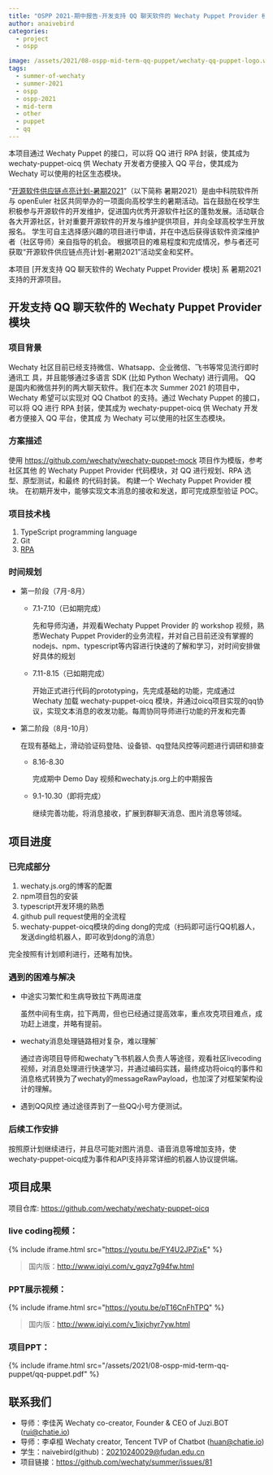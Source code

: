 ```yaml
---
title: "OSPP 2021-期中报告-开发支持 QQ 聊天软件的 Wechaty Puppet Provider 模块"
author: anaivebird
categories:
  - project
  - ospp

image: /assets/2021/08-ospp-mid-term-qq-puppet/wechaty-qq-puppet-logo.webp
tags:
  - summer-of-wechaty
  - summer-2021
  - ospp
  - ospp-2021
  - mid-term
  - other
  - puppet
  - qq
---
```


本项目通过 Wechaty Puppet 的接口，可以将 QQ 进行 RPA 封装，使其成为 wechaty-puppet-oicq 供 Wechaty 开发者方便接入 QQ 平台，使其成为 Wechaty 可以使用的社区生态模块。

“[开源软件供应链点亮计划-暑期2021](https://summer.iscas.ac.cn)”（以下简称 暑期2021）是由中科院软件所与 openEuler 社区共同举办的一项面向高校学生的暑期活动。旨在鼓励在校学生积极参与开源软件的开发维护，促进国内优秀开源软件社区的蓬勃发展。活动联合各大开源社区，针对重要开源软件的开发与维护提供项目，并向全球高校学生开放报名。 学生可自主选择感兴趣的项目进行申请，并在中选后获得该软件资深维护者（社区导师）亲自指导的机会。 根据项目的难易程度和完成情况，参与者还可获取“开源软件供应链点亮计划-暑期2021”活动奖金和奖杯。

本项目 [开发支持 QQ 聊天软件的 Wechaty Puppet Provider 模块] 系 暑期2021 支持的开源项目。

## 开发支持 QQ 聊天软件的 Wechaty Puppet Provider 模块

### 项目背景

Wechaty 社区目前已经支持微信、Whatsapp、企业微信、飞书等常见流行即时通讯工
具，并且能够通过多语言 SDK (比如 Python Wechaty) 进行调用。
QQ 是国内和微信并列的两大聊天软件。我们在本次 Summer 2021 的项目中，Wechaty
希望可以实现对 QQ Chatbot 的支持。通过 Wechaty Puppet 的接口，可以将 QQ 进行 RPA 封装，使其成为 wechaty-puppet-oicq 供 Wechaty 开发者方便接入 QQ 平台，使其成
为 Wechaty 可以使用的社区生态模块。

### 方案描述

使用 <https://github.com/wechaty/wechaty-puppet-mock> 项目作为模版，参考社区其他
的 Wechaty Puppet Provider 代码模块，对 QQ 进行规划、RPA 选型、原型测试，和最终
的代码封装。
构建一个 Wechaty Puppet Provider 模块。 在初期开发中，能够实现文本消息的接收和发送，即可完成原型验证 POC。

### 项目技术栈

1. TypeScript programming language
2. Git
3. [RPA](https://wechaty.js.org/docs/explainations//rpa)

### 时间规划

- 第一阶段（7月-8月）
  - 7.1-7.10（已如期完成）

    先和导师沟通，并观看Wechaty Puppet Provider 的 workshop 视频，熟悉Wechaty Puppet Provider的业务流程，并对自己目前还没有掌握的nodejs、npm、typescript等内容进行快速的了解和学习，对时间安排做好具体的规划

  - 7.11-8.15（已如期完成）

    开始正式进行代码的prototyping，先完成基础的功能，完成通过 Wechaty 加载 wechaty-puppet-oicq 模块，并通过oicq项目实现的qq协议，实现文本消息的收发功能。每周协同导师进行功能的开发和完善

- 第二阶段（8月-10月）

    在现有基础上，滑动验证码登陆、设备锁、qq登陆风控等问题进行调研和排查
  - 8.16-8.30

    完成期中 Demo Day 视频和wechaty.js.org上的中期报告

  - 9.1-10.30（即将完成）

    继续完善功能，将消息接收，扩展到群聊天消息、图片消息等领域。

## 项目进度

### 已完成部分

1. wechaty.js.org的博客的配置
2. npm项目包的安装
3. typescript开发环境的熟悉
4. github pull request使用的全流程
5. wechaty-puppet-oicq模块的ding dong的完成（扫码即可运行QQ机器人，发送ding给机器人，即可收到dong的消息）

完全按照有计划顺利进行，还略有加快。

### 遇到的困难与解决

- 中途实习繁忙和生病导致拉下两周进度
  
  虽然中间有生病，拉下两周，但也已经通过提高效率，重点攻克项目难点，成功赶上进度，并略有提前。

- wechaty消息处理链路相对复杂，难以理解`

    通过咨询项目导师和wechaty飞书机器人负责人等途径，观看社区livecoding视频，对消息处理进行快速学习，并通过编码实践，最终成功将oicq的事件和消息格式转换为了wechaty的messageRawPayload，也加深了对框架架构设计的理解。

- 遇到QQ风控
    通过途径弄到了一些QQ小号方便测试。

### 后续工作安排

  按照原计划继续进行，并且尽可能对图片消息、语音消息等增加支持，使wechaty-puppet-oicq成为事件和API支持非常详细的机器人协议提供端。

## 项目成果

项目仓库: <https://github.com/wechaty/wechaty-puppet-oicq>

### live coding视频：

{% include iframe.html src="https://youtu.be/FY4U2JPZjxE" %}

> 国内版：<http://www.iqiyi.com/v_gqyz7g94fw.html>

### PPT展示视频：

{% include iframe.html src="https://youtu.be/pT16CnFhTPQ" %}

> 国内版：<http://www.iqiyi.com/v_1ixjchyr7yw.html>

### 项目PPT：

{% include iframe.html src="/assets/2021/08-ospp-mid-term-qq-puppet/qq-puppet.pdf" %}

## 联系我们

- 导师：李佳芮 Wechaty co-creator, Founder & CEO of Juzi.BOT (rui@chatie.io)
- 导师：李卓桓 Wechaty creator, Tencent TVP of Chatbot (huan@chatie.io)
- 学生：naivebird(github)：20210240029@fudan.edu.cn
- 项目链接：<https://github.com/wechaty/summer/issues/81>
